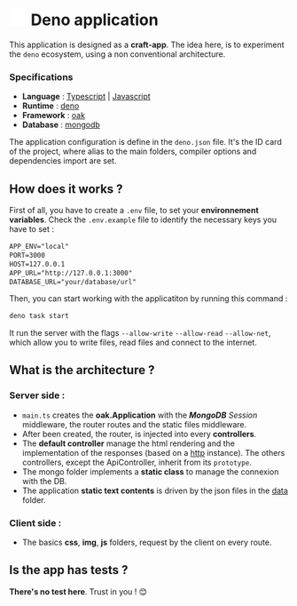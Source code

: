 # ![favicon](./public/favicon.svg) Deno application
This application is designed as a **craft-app**. The idea here, is to experiment the `deno` ecosystem, using a non conventional architecture.

### Specifications
* **Language** : [Typescript](https://www.typescriptlang.org/) | [Javascript](https://tc39.es/ecma262/)
* **Runtime** : [deno](https://deno.com/)
* **Framework** : [oak](https://deno.land/x/oak@v12.6.1)
* **Database** : [mongodb](https://www.mongodb.com/)

The application configuration is define in the `deno.json` file. It's the ID card of the project, where alias to the main folders, compiler options and dependencies import are set.


## How does it works ?
First of all, you have to create a `.env` file, to set your **environnement variables**. Check the `.env.example` file to identify the necessary keys you have to set :

```
APP_ENV="local"
PORT=3000
HOST=127.0.0.1
APP_URL="http://127.0.0.1:3000"
DATABASE_URL="your/database/url"
```
Then, you can start working with the applicatiton by running this command :

```sh
deno task start
```
It run the server with the flags `--allow-write` `--allow-read` `--allow-net`, which allow you to write files, read files and connect to the internet.

## What is the architecture ?
### Server side :
* `main.ts` creates the **oak.Application** with the **_MongoDB_** _Session_ middleware, the router routes and the static files middleware.
* After been created, the router, is injected into every **controllers**.
* The **default controller** manage the html rendering and the implementation of the responses (based on a [http](./server/utils/http.ts) instance). The others controllers, except the ApiController, inherit from its `prototype`.
* The mongo folder implements a **static class** to manage the connexion with the DB.
* The application **static text contents** is driven by the json files in the [data](./server/data/) folder.

### Client side :
* The basics **css**, **img**, **js** folders, request by the client on every route.


## Is the app has tests ?
**There's no test here**. Trust in you ! 😊